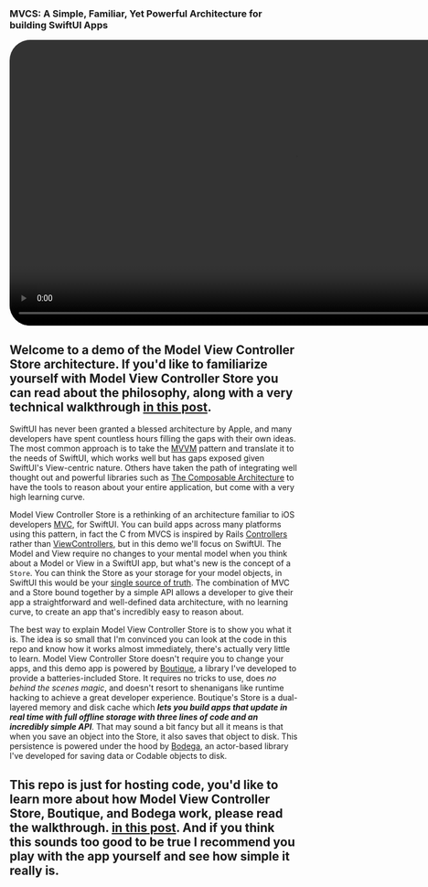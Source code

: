 ### MVCS: A Simple, Familiar, Yet Powerful Architecture for building SwiftUI Apps

<video autoplay controls playsinline muted loop style="height: 500px; border-radius: 36px; display: block; margin-left: auto; margin-right: auto;">
  <source src="./app-demo.mov" type="video/mp4">
</video>

## Welcome to a demo of the Model View Controller Store architecture. If you'd like to familiarize yourself with Model View Controller Store you can read about the philosophy, along with a very technical walkthrough [in this post](https://build.ms/drafts/model-view-controller-store/).

SwiftUI has never been granted a blessed architecture by Apple, and many developers have spent countless hours filling the gaps with their own ideas. The most common approach is to take the [MVVM](https://www.objc.io/issues/13-architecture/mvvm/) pattern and translate it to the needs of SwiftUI, which works well but has gaps exposed given SwiftUI's View-centric nature. Others have taken the path of integrating well thought out and powerful libraries such as [The Composable Architecture](https://github.com/pointfreeco/swift-composable-architecture) to have the tools to reason about your entire application, but come with a very high learning curve. 

Model View Controller Store is a rethinking of an architecture familiar to iOS developers [MVC](https://developer.apple.com/library/archive/documentation/General/Conceptual/DevPedia-CocoaCore/MVC.html), for SwiftUI. You can build apps across many platforms using this pattern, in fact the C from MVCS is inspired by Rails [Controllers](https://guides.rubyonrails.org/getting_started.html) rather than [ViewControllers](https://developer.apple.com/documentation/uikit/view_controllers), but in this demo we'll focus on SwiftUI. The Model and View require no changes to your mental model when you think about a Model or View in a SwiftUI app, but what's new is the concept of a `Store`. You can think the Store as your storage for your model objects, in SwiftUI this would be your [single source of truth](https://www.raywenderlich.com/11781349-understanding-data-flow-in-swiftui). The combination of MVC and a Store bound together by a simple API allows a developer to give their app a straightforward and well-defined data architecture, with no learning curve, to create an app that's incredibly easy to reason about.

The best way to explain Model View Controller Store is to show you what it is. The idea is so small that I'm convinced you can look at the code in this repo and know how it works almost immediately, there's actually very little to learn. Model View Controller Store doesn't require you to change your apps, and this demo app is powered by [Boutique](https://www.github.com/mergesort/Boutique), a library I've developed to provide a batteries-included Store. It requires no tricks to use, does *no behind the scenes magic*, and doesn't resort to shenanigans like runtime hacking to achieve a great developer experience. Boutique's Store is a dual-layered memory and disk cache which ***lets you build apps that update in real time with full offline storage with three lines of code and an incredibly simple API***. That may sound a bit fancy but all it means is that when you save an object into the Store, it also saves that object to disk. This persistence is powered under the hood by [Bodega](https://github.com/mergesort/Bodega), an actor-based library I've developed for saving data or Codable objects to disk.

## This repo is just for hosting code, you'd like to learn more about how Model View Controller Store, Boutique, and Bodega work, please read the walkthrough. [in this post](https://build.ms/drafts/model-view-controller-store/). And if you think this sounds too good to be true I recommend you play with the app yourself and see how simple it really is.


